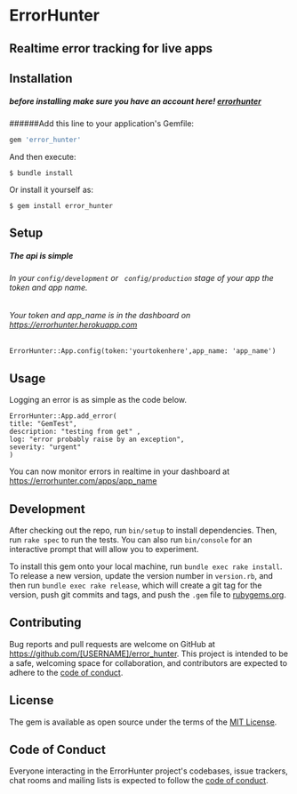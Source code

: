 # ErrorHunter

## Realtime error tracking for live apps

## Installation
##### before installing make sure you have an account here! [errorhunter](https://errorhunter.herokuapp.com)
######Add this line to your application's Gemfile:

```ruby
gem 'error_hunter'
```

And then execute:

    $ bundle install

Or install it yourself as:

    $ gem install error_hunter

## Setup

##### The api is simple

###### In your ```config/development``` or ``` config/production``` stage of your app the token and app name.
###### Your token and app_name is in the dashboard on https://errorhunter.herokuapp.com

```
ErrorHunter::App.config(token:'yourtokenhere',app_name: 'app_name')
```
## Usage
Logging an error is as simple as the code below.
 ```
ErrorHunter::App.add_error(
title: "GemTest", 
description: "testing from get" ,
log: "error probably raise by an exception",
 severity: "urgent"
)
```
You can now monitor errors in realtime in your dashboard at https://errorhunter.com/apps/app_name

## Development

After checking out the repo, run `bin/setup` to install dependencies. Then, run `rake spec` to run the tests. You can also run `bin/console` for an interactive prompt that will allow you to experiment.

To install this gem onto your local machine, run `bundle exec rake install`. To release a new version, update the version number in `version.rb`, and then run `bundle exec rake release`, which will create a git tag for the version, push git commits and tags, and push the `.gem` file to [rubygems.org](https://rubygems.org).

## Contributing

Bug reports and pull requests are welcome on GitHub at https://github.com/[USERNAME]/error_hunter. This project is intended to be a safe, welcoming space for collaboration, and contributors are expected to adhere to the [code of conduct](https://github.com/[USERNAME]/error_hunter/blob/master/CODE_OF_CONDUCT.md).


## License

The gem is available as open source under the terms of the [MIT License](https://opensource.org/licenses/MIT).

## Code of Conduct

Everyone interacting in the ErrorHunter project's codebases, issue trackers, chat rooms and mailing lists is expected to follow the [code of conduct](https://github.com/[USERNAME]/error_hunter/blob/master/CODE_OF_CONDUCT.md).
